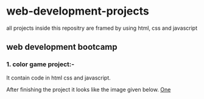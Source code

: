 # web-development-projects
all projects inside this repositry are framed by using html, css and javascript
## web development bootcamp 

### 1. color game project:-

It contain code in html css and javascript.

After finishing the project it looks like the image given below.
<a href="#">One</a>
